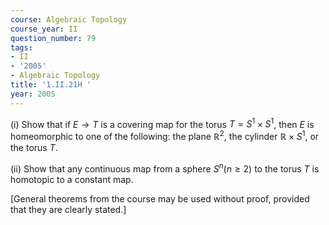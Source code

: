 ```yaml
---
course: Algebraic Topology
course_year: II
question_number: 79
tags:
- II
- '2005'
- Algebraic Topology
title: '1.II.21H '
year: 2005
---
```



(i) Show that if $E \rightarrow T$ is a covering map for the torus $T=S^{1} \times S^{1}$, then $E$ is homeomorphic to one of the following: the plane $\mathbb{R}^{2}$, the cylinder $\mathbb{R} \times S^{1}$, or the torus $T$.

(ii) Show that any continuous map from a sphere $S^{n}(n \geqslant 2)$ to the torus $T$ is homotopic to a constant map.

[General theorems from the course may be used without proof, provided that they are clearly stated.]